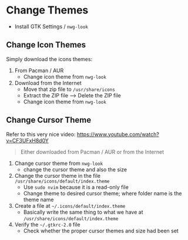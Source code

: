 # Change Themes

- Install GTK Settings / `nwg-look`

## Change Icon Themes

Simply download the icons themes:

1. From Pacman / AUR
    - Change icon theme from `nwg-look`
2. Download from the Internet
    - Move that zip file to `/usr/share/icons`
    - Extract the ZIP file --> Delete the ZIP file
    - Change icon theme from `nwg-look`


## Change Cursor Theme

Refer to this very nice video: https://www.youtube.com/watch?v=CF3UFxH8d0Y

>Either downloaded from Pacman / AUR or from the Internet

1. Change cursor theme from `nwg-look`
    - change the cursor theme and also the size
2. Change the cursor theme in the file `/usr/share/icons/default/index.theme`
    - Use `sudo nvim` because it is a read-only file
    - Change theme to desired cursor theme; where folder name is the theme name
3. Create a file at `~/.icons/default/index.theme`
    - Basically write the same thing to what we have at `/usr/share/icons/default/index.theme`
4. Verify the `~/.gtkrc-2.0` file
    - Check whether the proper cursor themes and size had been set
